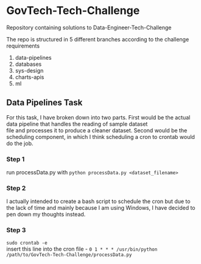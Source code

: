 # GovTech-Tech-Challenge
Repository containing solutions to Data-Engineer-Tech-Challenge

The repo is structured in 5 different branches according to the challenge requirements <br>
1. data-pipelines
2. databases
3. sys-design
4. charts-apis
5. ml

## Data Pipelines Task
For this task, I have broken down into two parts. First would be the actual data pipeline that handles the reading of sample dataset <br>
file and processes it to produce a cleaner dataset. Second would be the scheduling component, in which I think scheduling a cron to crontab would do the job. <br>

### Step 1
run processData.py with `python processData.py <dataset_filename>`

### Step 2
I actually intended to create a bash script to schedule the cron but due to the lack of time and mainly because I am using Windows, I have decided to
pen down my thoughts instead. 

### Step 3
`sudo crontab -e` <br>
insert this line into the cron file - `0 1 * * * /usr/bin/python /path/to/GovTech-Tech-Challenge/processData.py` <br>
